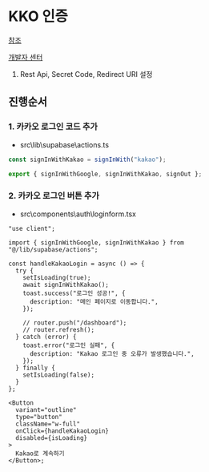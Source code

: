 # KKO 인증

[참조](https://www.youtube.com/watch?v=iWQEK8pS2kU)

[개발자 센터](https://developers.kakao.com/)

1. Rest Api, Secret Code, Redirect URI 설정

## 진행순서

### 1. 카카오 로그인 코드 추가

- src\lib\supabase\actions.ts

```ts
const signInWithKakao = signInWith("kakao");

export { signInWithGoogle, signInWithKakao, signOut };
```

### 2. 카카오 로그인 버튼 추가

- src\components\auth\loginform.tsx

```tsx
"use client";

import { signInWithGoogle, signInWithKakao } from "@/lib/supabase/actions";

const handleKakaoLogin = async () => {
  try {
    setIsLoading(true);
    await signInWithKakao();
    toast.success("로그인 성공!", {
      description: "메인 페이지로 이동합니다.",
    });

    // router.push("/dashboard");
    // router.refresh();
  } catch (error) {
    toast.error("로그인 실패", {
      description: "Kakao 로그인 중 오류가 발생했습니다.",
    });
  } finally {
    setIsLoading(false);
  }
};

<Button
  variant="outline"
  type="button"
  className="w-full"
  onClick={handleKakaoLogin}
  disabled={isLoading}
>
  Kakao로 계속하기
</Button>;
```
